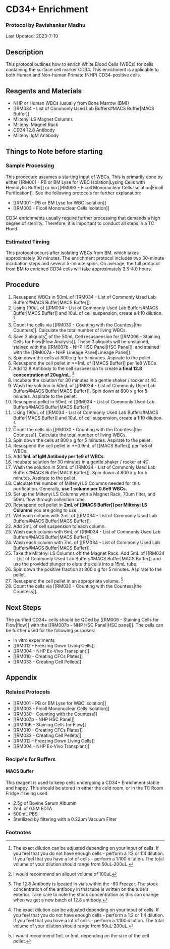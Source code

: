 # CD34+ Enrichment
### Protocol by Ravishankar Madhu  
Last Updated: 2023-7-10

## Description 
This protocol outlines how to enrich White Blood Cells (WBCs) for cells containing the surface cell marker CD34. This enrichment is applicable to both Human and Non-human Primate (NHP) CD34-positive cells.

## Reagents and Materials
- NHP or Human WBCs (usually from Bone Marrow (BM))
- [[RM034 - List of Commonly Used Lab Buffers#MACS Buffer|MACS Buffer]]
- Miltenyi LS Magnet Columns
- Miltenyi Magnet Rack
- CD34 12.8 Antibody
- Miltenyi IgM Antibody

## Things to Note before starting
### Sample Processing
This procedure assumes a starting input of WBCs. This is primarily done by either [[RM001 - PB or BM Lyse for WBC Isolation|Lysing Cells with Hemolytic Buffer]] or via [[RM003 - Ficoll Mononuclear Cells Isolation|Ficoll Purification]]. See the following protocols for further explanation:

- [[RM001 - PB or BM Lyse for WBC Isolation]]
- [[RM003 - Ficoll Mononuclear Cells Isolation]]

CD34 enrichments usually require further processing that demands a high degree of sterility. Therefore, it is important to conduct all steps in a TC Hood.

### Estimated Timing
This protocol occurs after isolating WBCs from BM, which takes approximately 30 minutes. The enrichment protocol includes two 30-minute incubation steps and several 5-minute spins. On average, the full protocol from BM to enriched CD34 cells will take approximately 3.5-4.0 hours.


## Procedure
1. Resuspend WBCs in 50mL of [[RM034 - List of Commonly Used Lab Buffers#MACS Buffer|MACS Buffer]]. 
2. Using 190uL of [[RM034 - List of Commonly Used Lab Buffers#MACS Buffer|MACS Buffer]] and 10uL of cell suspension, create a 1:10 dilution. [^1]
3. Count the cells via [[RM030 - Counting with the Countess|the Countess]]. Calculate the total number of living WBCs.
4. Save 3 aliquots[^2] of the 50mL Cell resuspension for [[RM006 - Staining Cells for Flow|Flow Analysis]]. These 3 aliquots will be unstained, stained with the [[RM007b - NHP HSC Panel|HSC Panel]], and stained with the [[RM007a - NHP Lineage Panel|Lineage Panel]]. 
5. Spin down the cells at 800 x g for 5 minutes. Aspirate to the pellet. 
6. Resuspend the cell pellet in **1mL of [[MACS Buffer]] per 1e8 WBCs. 
7. Add 12.8 Antibody to the cell suspension to create **a final 12.8 concentration of 20ug/mL**. [^3]
8. Incubate the solution for 30 minutes in a gentle shaker / rocker at 4C. 
9. Wash the solution in 50mL of [[RM034 - List of Commonly Used Lab Buffers#MACS Buffer|MACS Buffer]]. Spin down at 800 x g for 5 minutes. Aspirate to the pellet.
10. Resuspend pellet in 50mL of [[RM034 - List of Commonly Used Lab Buffers#MACS Buffer|MACS Buffer]]. 
11. Using 190uL of [[RM034 - List of Commonly Used Lab Buffers#MACS Buffer|MACS Buffer]] and 10uL of cell suspension, create a 1:10 dilution. [^1]
12. Count the cells via [[RM030 - Counting with the Countess|the Countess]]. Calculate the total number of living WBCs.
13. Spin down the cells at 800 x g for 5 minutes. Aspirate to the pellet. 
14. Resuspend the cell pellet in **0.9mL of [[MACS Buffer]] per 1e8 of WBCs.
15. Add **1mL of IgM Antibody per 1e9 of WBCs**.
16. Incubate solution for 30 minutes in a gentle shaker / rocker at 4C. 
17. Wash the solution in 50mL of [[RM034 - List of Commonly Used Lab Buffers#MACS Buffer|MACS Buffer]]. Spin down at 800 x g for 5 minutes. Aspirate to the pellet. 
18. Calculate the number of Miltenyi LS Columns needed for this purification. Generally, **use 1 column per 0.6e9 WBCs.**
19. Set up the Miltenyi LS Columns with a Magnet Rack, 70um filter, and 50mL flow through collection tube.
20. Resuspend cell pellet in **2mL of [[MACS Buffer]] per Miltenyi LS Columns** you are going to use. 
21. Wet each column with 2mL of [[RM034 - List of Commonly Used Lab Buffers#MACS Buffer|MACS Buffer]].
22. Add 2mL of cell suspension to each column.
23. Wash each column with 6mL of [[RM034 - List of Commonly Used Lab Buffers#MACS Buffer|MACS Buffer]].
24. Wash each column with 7mL of [[RM034 - List of Commonly Used Lab Buffers#MACS Buffer|MACS Buffer]].
25. Take the Miltenyi LS Columns off the Magnet Rack. Add 5mL of [[RM034 - List of Commonly Used Lab Buffers#MACS Buffer|MACS Buffer]] and use the provided plunger to elute the cells into a 15mL tube.  
26. Spin down the positive fraction at 800 x g for 5 minutes. Aspirate to the pellet.
27. Resuspend the cell pellet in an appropriate volume. [^4]
28. Count the cells via [[RM030 - Counting with the Countess|the Countess]]. 

## Next Steps
The purified CD34+ cells should be QCed by [[RM006 - Staining Cells for Flow|flow]] with the [[RM007b - NHP HSC Panel|HSC panel]]. The cells can be further used for the following purposes:
- In vitro experiments
- [[RM012 - Freezing Down Living Cells]]
- [[RM004 - NHP Ex-Vivo Transplant]]
- [[RM010 - Creating CFCs Plates]]
- [[RM033 - Creating Cell Pellets]]


## Appendix
### Related Protocols
- [[RM001 - PB or BM Lyse for WBC Isolation]]
- [[RM003 - Ficoll Mononuclear Cells Isolation]]
- [[RM030 - Counting with the Countess]]
- [[RM007b - NHP HSC Panel]]
- [[RM006 - Staining Cells for Flow]]
- [[RM010 - Creating CFCs Plates]]
- [[RM033 - Creating Cell Pellets]]
- [[RM012 - Freezing Down Living Cells]]
- [[RM004 - NHP Ex-Vivo Transplant]]

### Recipe's for Buffers
#### MACS Buffer

This reagent is used to keep cells undergoing a CD34+ Enrichment stable and happy. This should be stored in either the cold room, or in the TC Room Fridge if being used.

- 2.5g of Bovine Serum Albumin
- 2mL of 0.5M EDTA
- 500mL PBS
- Sterilized by filtering with a 0.22um Vacuum Filter


### Footnotes
[^1]: The exact dilution can be adjusted depending on your input of cells. If you feel that you do not have enough cells - perform a 1:2 or 1:4 dilution. If you feel that you have a lot of cells - perform a 1:100 dilution. The total volume of your dilution should range from 50uL-200uL. 
[^2]: I would recommend an aliquot volume of 100uL
[^3]: The 12.8 Antibody is located in vials within the -80 Freezer. The stock concentration of the antibody in that tube is written on the tube's exterior. Take care to note the stock concentration as this can change when we get a new batch of 12.8 antibody. 
[^4]: I would recommend 1mL or 5mL depending on the size of the cell pellet.